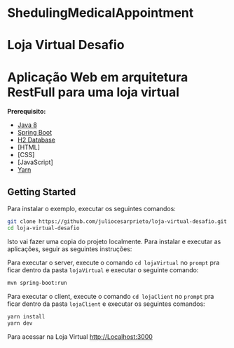 # ShedulingMedicalAppointment
# Loja Virtual Desafio
# Aplicação Web em arquitetura RestFull para uma loja virtual

**Prerequisito:** 
* [Java 8](http://www.oracle.com/technetwork/java/javase/downloads/jdk8-downloads-2133151.html)
* [Spring Boot](https://spring.io/projects/spring-boot)
* [H2 Database](http://www.h2database.com)
* [HTML]
* [CSS]
* [JavaScript]
* [Yarn](https://yarnpkg.com/pt-BR/)


## Getting Started

Para instalar o exemplo, executar os seguintes comandos:

```bash
git clone https://github.com/juliocesarprieto/loja-virtual-desafio.git
cd loja-virtual-desafio
```

Isto vai fazer uma copia do projeto localmente. Para instalar e executar as aplicações, seguir as seguintes instruções:



Para executar o server, execute o comando `cd lojaVirtual` no `prompt` pra ficar dentro da pasta `lojaVirtual` e executar o seguinte comando: 
 
```bash
mvn spring-boot:run
```


Para executar o client, execute o comando `cd lojaClient` no `prompt` pra ficar dentro da pasta `lojaClient` e executar os seguintes comandos:
 
```bash
yarn install
yarn dev
```


Para acessar na Loja Virtual [http://Localhost:3000](http://Localhost:3000)
